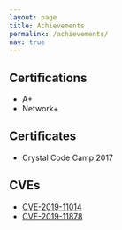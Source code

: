 ```yaml
---
layout: page
title: Achievements
permalink: /achievements/
nav: true
---
```


## Certifications
 * A+
 * Network+

## Certificates
 * Crystal Code Camp 2017

## CVEs
 * [CVE-2019-11014](https://cve.mitre.org/cgi-bin/cvename.cgi?name=CVE-2019-11014)
 * [CVE-2019-11878](https://cve.mitre.org/cgi-bin/cvename.cgi?name=CVE-2019-11878)
